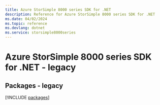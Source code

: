 ```yaml
---
title: Azure StorSimple 8000 series SDK for .NET
description: Reference for Azure StorSimple 8000 series SDK for .NET
ms.date: 04/02/2024
ms.topic: reference
ms.devlang: dotnet
ms.service: storsimple8000series
---
```

# Azure StorSimple 8000 series SDK for .NET - legacy
## Packages - legacy
[!INCLUDE [packages](storsimple-8000-series-index.md)]